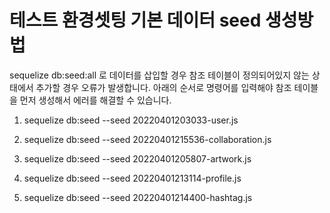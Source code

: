 # 테스트 환경셋팅 기본 데이터 seed 생성방법

sequelize db:seed:all 로 데이터를 삽입할 경우 참조 테이블이 정의되어있지 않는 상태에서 추가할 경우 오류가 발생합니다. 아래의 순서로 명령어를 입력해야 참조 테이블을 먼저 생성해서 에러를 해결할 수 있습니다.

1. sequelize db:seed --seed 20220401203033-user.js

2. sequelize db:seed --seed 20220401215536-collaboration.js

3. sequelize db:seed --seed 20220401205807-artwork.js

4. sequelize db:seed --seed 20220401213114-profile.js

5. sequelize db:seed --seed 20220401214400-hashtag.js
